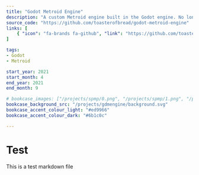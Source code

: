 ```yaml
---
title: "Godot Metroid Engine"
description: "A custom Metroid engine built in the Godot engine. No longer in development, but I will probably come back to this some day."
source_code: "https://github.com/toasterofbread/godot-metroid-engine"
links: [
    { "icon": "fa-brands fa-github", "link": "https://github.com/toasterofbread/godot-metroid-engine" }
]

tags:
- Godot
- Metroid

start_year: 2021
start_month: 4
end_year: 2021
end_month: 9

# bookcase_images: ["/projects/spmp/0.png", "/projects/spmp/1.png", "/projects/spmp/2.png"]
bookcase_background_src: "/projects/gdmengine/background.svg"
bookcase_accent_colour_light: "#ed9966"
bookcase_accent_colour_dark: "#6b1c0c"

---
```



# Test

This is a test markdown file